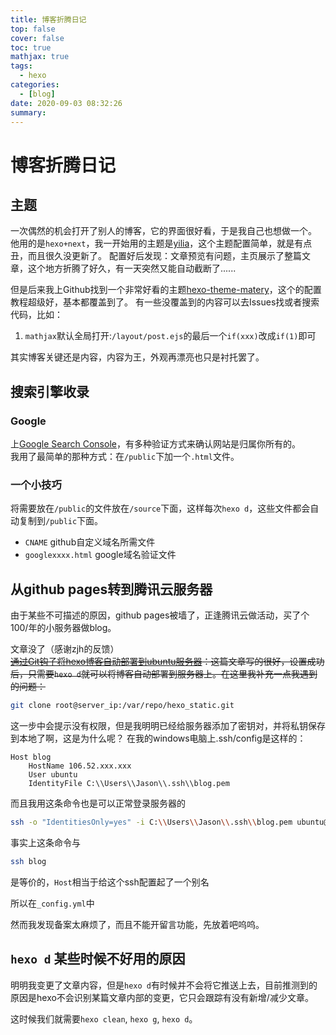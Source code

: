 ```yaml
---
title: 博客折腾日记
top: false
cover: false
toc: true
mathjax: true
tags:
  - hexo
categories:
  - [blog]
date: 2020-09-03 08:32:26
summary:
---
```


# 博客折腾日记

## 主题
一次偶然的机会打开了别人的博客，它的界面很好看，于是我自己也想做一个。
他用的是`hexo+next`，我一开始用的主题是[yilia](https://github.com/litten/hexo-theme-yilia)，这个主题配置简单，就是有点丑，而且很久没更新了。
配置好后发现：文章预览有问题，主页展示了整篇文章，这个地方折腾了好久，有一天突然又能自动截断了......  

但是后来我上Github找到一个非常好看的主题[hexo-theme-matery](https://github.com/blinkfox/hexo-theme-matery)，这个的配置教程超级好，基本都覆盖到了。
有一些没覆盖到的内容可以去Issues找或者搜索代码，比如：
1. `mathjax`默认全局打开:`/layout/post.ejs`的最后一个`if(xxx)`改成`if(1)`即可

其实博客关键还是内容，内容为王，外观再漂亮也只是衬托罢了。

## 搜索引擎收录
### Google
上[Google Search Console](https://search.google.com/search-console/welcome)，有多种验证方式来确认网站是归属你所有的。  
我用了最简单的那种方式：在`/public`下加一个`.html`文件。

### 一个小技巧
将需要放在`/public`的文件放在`/source`下面，这样每次`hexo d`，这些文件都会自动复制到`/public`下面。
+ `CNAME` github自定义域名所需文件
+ `googlexxxx.html` google域名验证文件

## 从github pages转到腾讯云服务器
由于某些不可描述的原因，github pages被墙了，正逢腾讯云做活动，买了个100/年的小服务器做blog。

文章没了（感谢zjh的反馈）  
~~[通过Git钩子将hexo博客自动部署到ubuntu服务器](http://www.buhuo996.com/posts/65504/)：这篇文章写的很好，设置成功后，只需要`hexo d`就可以将博客自动部署到服务器上。在这里我补充一点我遇到的问题：~~ 
```bash
git clone root@server_ip:/var/repo/hexo_static.git
```
这一步中会提示没有权限，但是我明明已经给服务器添加了密钥对，并将私钥保存到本地了啊，这是为什么呢？
在我的windows电脑上.ssh/config是这样的：
```
Host blog
    HostName 106.52.xxx.xxx
    User ubuntu
    IdentityFile C:\\Users\\Jason\\.ssh\\blog.pem
```
而且我用这条命令也是可以正常登录服务器的
```bash
ssh -o "IdentitiesOnly=yes" -i C:\\Users\\Jason\\.ssh\\blog.pem ubuntu@106.52.xxx.xxx
```
事实上这条命令与
```bash
ssh blog
```
是等价的，`Host`相当于给这个ssh配置起了一个别名

所以在`_config.yml`中

然而我发现备案太麻烦了，而且不能开留言功能，先放着吧呜呜。

## `hexo d` 某些时候不好用的原因
明明我变更了文章内容，但是`hexo d`有时候并不会将它推送上去，目前推测到的原因是hexo不会识别某篇文章内部的变更，它只会跟踪有没有新增/减少文章。

这时候我们就需要`hexo clean`, `hexo g`, `hexo d`。
